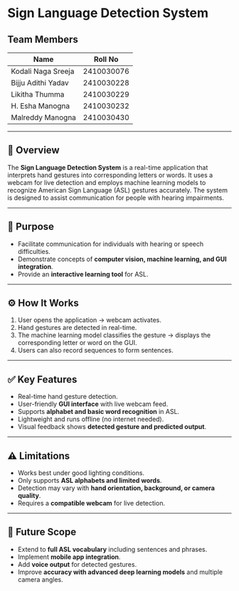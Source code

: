 # Sign Language Detection System

## Team Members

| Name | Roll No |
|------|---------|
| Kodali Naga Sreeja | 2410030076 |
| Bijju Adithi Yadav | 2410030228 |
| Likitha Thumma | 2410030229 |
| H. Esha Manogna | 2410030232 |
| Malreddy Manogna | 2410030430 |

---

## 📌 Overview

The **Sign Language Detection System** is a real-time application that interprets hand gestures into corresponding letters or words. It uses a webcam for live detection and employs machine learning models to recognize American Sign Language (ASL) gestures accurately. The system is designed to assist communication for people with hearing impairments.

---

## 🎯 Purpose

- Facilitate communication for individuals with hearing or speech difficulties.  
- Demonstrate concepts of **computer vision, machine learning, and GUI integration**.  
- Provide an **interactive learning tool** for ASL.  

---

## ⚙️ How It Works

1. User opens the application → webcam activates.  
2. Hand gestures are detected in real-time.  
3. The machine learning model classifies the gesture → displays the corresponding letter or word on the GUI.  
4. Users can also record sequences to form sentences.  

---

## ✅ Key Features

- Real-time hand gesture detection.  
- User-friendly **GUI interface** with live webcam feed.  
- Supports **alphabet and basic word recognition** in ASL.  
- Lightweight and runs offline (no internet needed).  
- Visual feedback shows **detected gesture and predicted output**.  

---

## ⚠️ Limitations

- Works best under good lighting conditions.  
- Only supports **ASL alphabets and limited words**.  
- Detection may vary with **hand orientation, background, or camera quality**.  
- Requires a **compatible webcam** for live detection.  

---

## 🚀 Future Scope

- Extend to **full ASL vocabulary** including sentences and phrases.  
- Implement **mobile app integration**.  
- Add **voice output** for detected gestures.  
- Improve **accuracy with advanced deep learning models** and multiple camera angles.  
